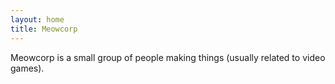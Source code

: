 ```yaml
---
layout: home
title: Meowcorp
---
```


Meowcorp is a small group of people making things (usually related to video games).

